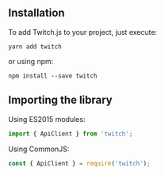 ## Installation

To add Twitch.js to your project, just execute:

	yarn add twitch

or using npm:

	npm install --save twitch

## Importing the library

Using ES2015 modules:

```typescript
import { ApiClient } from 'twitch';
```

Using CommonJS:

```typescript
const { ApiClient } = require('twitch');
```
